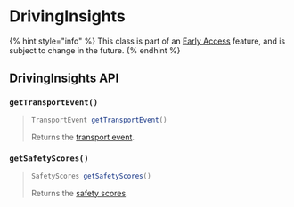# DrivingInsights

{% hint style="info" %}
This class is part of an [Early Access](../../../appendix/feature-production-readiness.md) feature, and is subject to change in the future.
{% endhint %}

## DrivingInsights API

### `getTransportEvent()`

> ```java
> TransportEvent getTransportEvent()
> ```
>
> Returns the [transport event](../usercontext/event/transportevent.md).

### `getSafetyScores()`

> ```java
> SafetyScores getSafetyScores()
> ```
>
> Returns the [safety scores](safetyscores.md).



